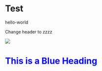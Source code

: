 # Test

hello-world

Change header to zzzz

<img src="https://tctechcrunch2011.files.wordpress.com/2015/08/safe_image.gif">

<h1 style="color:blue;">This is a Blue Heading</h1>
